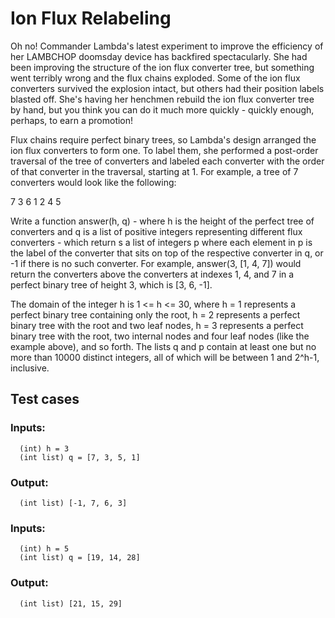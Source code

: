 # Ion Flux Relabeling
 
Oh no! Commander Lambda's latest experiment to improve the efficiency of her LAMBCHOP 
doomsday device has backfired spectacularly. She had been improving the structure of 
the ion flux converter tree, but something went terribly wrong and the flux chains 
exploded. Some of the ion flux converters survived the explosion intact, but others 
had their position labels blasted off. She's having her henchmen rebuild the ion flux 
converter tree by hand, but you think you can do it much more quickly - quickly enough,
perhaps, to earn a promotion!
 
Flux chains require perfect binary trees, so Lambda's design arranged the ion flux 
converters to form one. To label them, she performed a post-order traversal of the 
tree of converters and labeled each converter with the order of that converter in the
traversal, starting at 1. For example, a tree of 7 converters would look like the following:
 
   7
 3   6
1 2 4 5
 
Write a function answer(h, q) - where h is the height of the perfect tree of converters 
and q is a list of positive integers representing different flux converters - which return
s a list of integers p where each element in p is the label of the converter that sits on 
top of the respective converter in q, or -1 if there is no such converter.  For example, 
answer(3, [1, 4, 7]) would return the converters above the converters at indexes 1, 4, and
7 in a perfect binary tree of height 3, which is [3, 6, -1].
 
The domain of the integer h is 1 <= h <= 30, where h = 1 represents a perfect binary tree
containing only the root, h = 2 represents a perfect binary tree with the root and two leaf
nodes, h = 3 represents a perfect binary tree with the root, two internal nodes and four 
leaf nodes (like the example above), and so forth.  The lists q and p contain at least one 
but no more than 10000 distinct integers, all of which will be between 1 and 2^h-1, inclusive.
  
## Test cases

### Inputs:
      (int) h = 3
      (int list) q = [7, 3, 5, 1]
### Output:
      (int list) [-1, 7, 6, 3]
 
### Inputs:
      (int) h = 5
      (int list) q = [19, 14, 28]
### Output:
      (int list) [21, 15, 29]
